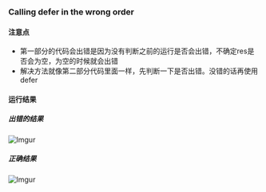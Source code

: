 ### Calling defer in the wrong order

#### 注意点
 - 第一部分的代码会出错是因为没有判断之前的运行是否会出错，不确定res是否会为空，为空的时候就会出错
 - 解决方法就像第二部分代码里面一样，先判断一下是否出错。没错的话再使用defer

#### 运行结果
##### 出错的结果
![Imgur](https://i.imgur.com/q3918fI.png)

##### 正确结果
![Imgur](https://i.imgur.com/Glf67ZP.png)